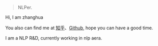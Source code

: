 > NLPer.


Hi, I am zhanghua

You also can find me at [知乎](https://www.zhihu.com/people/zhang_hua/)、[Github](http://github.com/Hua-Zhang/), hope you can have a good time.

I am a NLP R&D, currently working in nlp aera.

